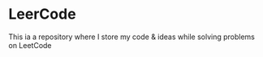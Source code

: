# LeerCode
This ia  a repository where I store my code &amp; ideas while solving problems on LeetCode
